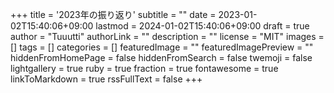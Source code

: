 +++
title = '2023年の振り返り'
subtitle = ""
date = 2023-01-02T15:40:06+09:00
lastmod = 2024-01-02T15:40:06+09:00
draft = true
author = "Tuuutti"
authorLink = ""
description = ""
license = "MIT"
images = []
tags = []
categories = []
featuredImage = ""
featuredImagePreview = ""
hiddenFromHomePage = false
hiddenFromSearch = false
twemoji = false
lightgallery = true
ruby = true
fraction = true
fontawesome = true
linkToMarkdown = true
rssFullText = false
+++

